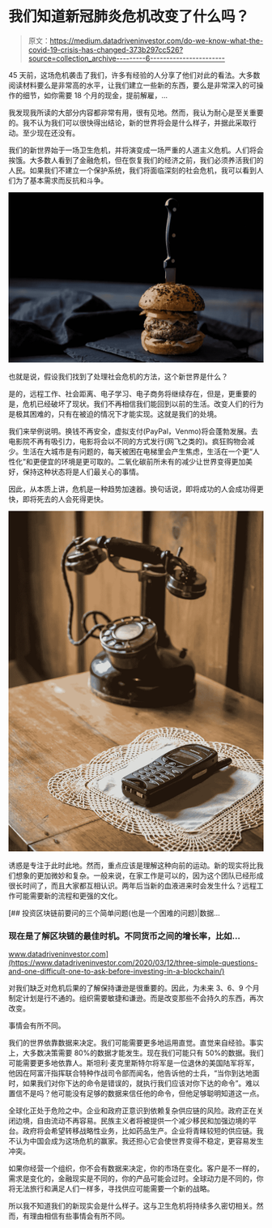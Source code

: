 # 我们知道新冠肺炎危机改变了什么吗？

> 原文：<https://medium.datadriveninvestor.com/do-we-know-what-the-covid-19-crisis-has-changed-373b297cc526?source=collection_archive---------6----------------------->

45 天前，这场危机袭击了我们，许多有经验的人分享了他们对此的看法。大多数阅读材料要么是非常高的水平，让我们建立一些新的东西，要么是非常深入的可操作的细节，如你需要 18 个月的现金，提前解雇，…

我发现我所读的大部分内容都非常有用，很有见地。然而，我认为耐心是至关重要的。我不认为我们可以很快得出结论，新的世界将会是什么样子，并据此采取行动。至少现在还没有。

我们的新世界始于一场卫生危机，并将演变成一场严重的人道主义危机。人们将会挨饿。大多数人看到了金融危机，但在恢复我们的经济之前，我们必须养活我们的人民。如果我们不建立一个保护系统，我们将面临深刻的社会危机，我可以看到人们为了基本需求而反抗和斗争。

![](img/d7f4efa7367a38fa79559608de5c06ac.png)

也就是说，假设我们找到了处理社会危机的方法，这个新世界是什么？

是的，远程工作、社会距离、电子学习、电子商务将继续存在，但是，更重要的是，危机已经破坏了现状。我们不再相信我们能回到以前的生活。改变人们的行为是极其困难的，只有在被迫的情况下才能实现。这就是我们的处境。

我们来举例说明。换钱不再安全，虚拟支付(PayPal，Venmo)将会蓬勃发展。去电影院不再有吸引力，电影将会以不同的方式发行(网飞之类的)。疯狂购物会减少。生活在大城市是有问题的，每天被困在电梯里会产生焦虑，生活在一个更“人性化”和更便宜的环境是更可取的。二氧化碳前所未有的减少让世界变得更加美好，保持这种状态将是人们最关心的事情。

因此，从本质上讲，危机是一种趋势加速器。换句话说，即将成功的人会成功得更快，即将死去的人会死得更快。

![](img/04cdcc985858451c78f49d1273f69a57.png)

诱惑是专注于此时此地。然而，重点应该是理解这种向前的运动。新的现实将比我们想象的更加微妙和复杂。一般来说，在家工作是可以的，因为这个团队已经形成很长时间了，而且大家都互相认识。两年后当新的血液进来时会发生什么？远程工作可能需要新的流程和更强的文化。

[](https://www.datadriveninvestor.com/2020/03/12/three-simple-questions-and-one-difficult-one-to-ask-before-investing-in-a-blockchain/) [## 投资区块链前要问的三个简单问题(也是一个困难的问题)|数据…

### 现在是了解区块链的最佳时机。不同货币之间的增长率，比如…

www.datadriveninvestor.com](https://www.datadriveninvestor.com/2020/03/12/three-simple-questions-and-one-difficult-one-to-ask-before-investing-in-a-blockchain/) 

对我们缺乏对危机后果的了解保持谦逊是很重要的。因此，为未来 3、6、9 个月制定计划是行不通的。组织需要敏捷和谦逊。而是改变那些不会持久的东西，再次改变。

事情会有所不同。

我们的世界依靠数据来决定。我们可能需要更多地运用直觉。直觉来自经验。事实上，大多数决策需要 80%的数据才能发生。现在我们可能只有 50%的数据。我们可能需要更多地依靠人。斯坦利·麦克里斯特尔将军是一位退休的美国陆军将军，他因在阿富汗指挥联合特种作战司令部而闻名，他告诉他的士兵，“当你到达地面时，如果我们对你下达的命令是错误的，就执行我们应该对你下达的命令”。难以置信不是吗？他可能没有足够的数据来信任他的命令，但他足够聪明知道这一点。

全球化正处于危险之中。企业和政府正意识到依赖复杂供应链的风险。政府正在关闭边境，自由流动不再容易。民族主义者将被提供一个减少移民和加强边境的平台。政府将会希望转移战略性业务，比如药品生产。企业将青睐较短的供应链。我不认为中国会成为这场危机的赢家。我还担心它会使世界变得不稳定，更容易发生冲突。

如果你经营一个组织，你不会有数据来决定，你的市场在变化。客户是不一样的，需求是变化的，金融现实是不同的，你的产品可能会过时。全球动力是不同的，你将无法旅行和满足人们一样多，寻找供应可能需要一个新的战略。

所以我不知道我们的新现实会是什么样子。这与卫生危机将持续多久密切相关。然而，有理由相信有些事情会有所不同。